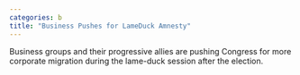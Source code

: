```yaml
---
categories: b
title: "Business Pushes for LameDuck Amnesty"
---
```

Business groups and their progressive allies are pushing Congress for more corporate migration during the lame-duck session after the election.